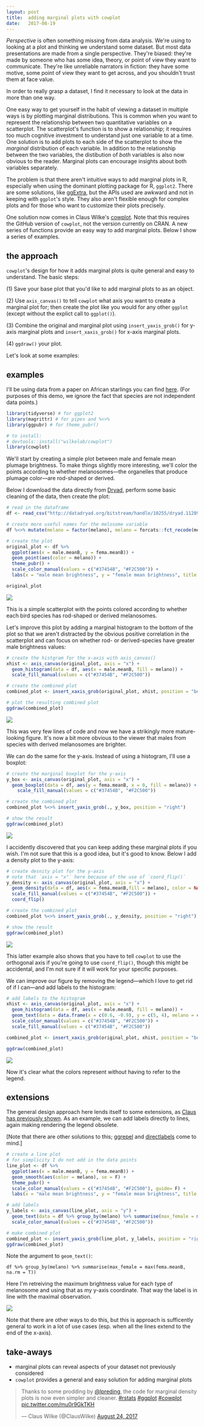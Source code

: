 ```yaml
---
layout: post
title:  adding marginal plots with cowplot
date:   2017-08-19
---
```




_Perspective_ is often something missing from data analysis. We're using to looking at a plot and thinking we understand some dataset. But most data presentations are made from a single perspective. They're biased: they're made by someone who has some idea, theory, or point of view they want to communicate. They're like unreliable narrators in fiction: they have some motive, some point of view they want to get across, and you shouldn't trust them at face value. 

In order to really grasp a dataset, I find it necessary to look at the data in more than one way.

One easy way to get yourself in the habit of viewing a dataset in multiple ways is by plotting marginal distributions. This is common when you want to represent the relationship between two quantitative variables on a scatterplot. The scatterplot's function is to show a relationship; it requires too much cognitive investment to understand just one variable to at a time. One solution is to add plots to each side of the scatterplot to show the _marginal_ distribution of each variable. In addition to the relationship between the two variables, the distibution of _both_ variables is also now obvious to the reader. Marginal plots can encourage insights about both variables separately. 

The problem is that there aren't intuitive ways to add marginal plots in R, especially when using the dominant plotting package for R, `ggplot2`. There are some solutions, like [ggExtra](https://github.com/daattali/ggExtra), but the APIs used are awkward and not in keeping with `ggplot`'s style. They also aren't flexible enough for complex plots and for those who want to customize their plots precisely.

One solution now comes in Claus Wilke's [cowplot](https://github.com/wilkelab/cowplot). Note that this requires the GitHub version of `cowplot`, not the version currently on CRAN. A new series of functions provide an easy way to add marginal plots. Below I show a series of examples.



## the approach

`cowplot`'s design for how it adds marginal plots is quite general and easy to understand. The basic steps:

(1) Save your base plot that you'd like to add marginal plots to as an object.

(2) Use `axis_canvas()` to tell `cowplot` what axis you want to create a marginal plot for; then create the plot like you would for any other `ggplot` (except without the explict call to `ggplot()`). 

(3) Combine the original and marginal plot using `insert_yaxis_grob()` for y-axis marginal plots and `insert_xaxis_grob()` for x-axis marginal plots. 

(4) `ggdraw()` your plot. 



Let's look at some examples:



## examples 

I'll be using data from a paper on African starlings you can find [here](http://onlinelibrary.wiley.com/doi/10.1111/evo.12912/full). (For purposes of this demo, we ignore the fact that species are not independent data points.)

```R
library(tidyverse) # for ggplot2
library(magrittr) # for pipes and %<>%
library(ggpubr) # for theme_pubr()

# to install:
# devtools::install("wilkelab/cowplot")
library(cowplot)
```

We'll start by creating a simple plot between male and female mean plumage brightness. To make things slightly more interesting, we'll color the points according to whether melanosomes—the organelles that produce plumage color—are rod-shaped or derived.

Below I download the data directly from [Dryad](http://datadryad.org/resource/doi:10.5061/dryad.jf0r0), perform some basic cleaning of the data, then create the plot:

```r
# read in the dataframe
df <- read_csv("http://datadryad.org/bitstream/handle/10255/dryad.112898/traitdata.csv?sequence=1")

# create more useful names for the melosome variable
df %<>% mutate(melano = factor(melano), melano = forcats::fct_recode(melano, "derived" = "1", "rod-\nshaped" = "0"))

# create the plot
original_plot <- df %>% 
  ggplot(aes(x = male.meanB, y = fema.meanB)) + 
  geom_point(aes(color = melano)) +
  theme_pubr() +
  scale_color_manual(values = c("#37454B", "#F2C500")) +
  labs(x = "male mean brightness", y = "female mean brightness", title = "relationship between male\nand female brightness", subtitle = "DOI: http://dx.doi.org/10.5061/dryad.jf0r0")

original_plot
```

![]({{site.baseurl}}/images/post6/1.jpg)

This is a simple scatterplot with the points colored according to whether each bird species has rod-shaped or derived melanosomes.

Let's improve this plot by adding a marginal histogram to the bottom of the plot so that we aren't distracted by the obvious positive correlation in the scatterplot and can focus on whether rod- or derived-species have greater male brightness values:



```R
# create the histgram for the x-axis with axis_canvas()
xhist <- axis_canvas(original_plot, axis = "x") +
  geom_histogram(data = df, aes(x = male.meanB, fill = melano)) +
  scale_fill_manual(values = c("#37454B", "#F2C500")) 

# create the combined plot
combined_plot <- insert_xaxis_grob(original_plot, xhist, position = "bottom")

# plot the resulting combined plot
ggdraw(combined_plot)
```

![]({{site.baseurl}}/images/post6/2.jpg)

This was very few lines of code and now we have a strikingly more mature-looking figure. It's now a bit more obvious to the viewer that males from species with derived melanosomes are brighter.

We can do the same for the y-axis. Instead of using a histogram, I'll use a boxplot:

```R
# create the marginal boxplot for the y-axis
y_box <- axis_canvas(original_plot, axis = "x") +
  geom_boxplot(data = df, aes(y = fema.meanB, x = 0, fill = melano)) +
	scale_fill_manual(values = c("#37454B", "#F2C500"))

# create the combined plot
combined_plot %<>% insert_yaxis_grob(., y_box, position = "right")

# show the result
ggdraw(combined_plot)
```

![]({{site.baseurl}}/images/post6/3.jpg)

I accidently discovered that you can keep adding these marginal plots if you wish. I'm not sure that this is a good idea, but it's good to know. Below I add a density plot to the y-axis:

```R
# create desnity plot for the y-axis
# note that `axis = "x"` here because of the use of `coord_flip()`
y_density <- axis_canvas(original_plot, axis = "x") +
  geom_density(data = df, aes(x = fema.meanB,fill = melano), color = NA, alpha = 0.5) +
  scale_fill_manual(values = c("#37454B", "#F2C500")) +
  coord_flip()

# create the combined plot
combined_plot %<>% insert_yaxis_grob(., y_density, position = "right")

# show the result
ggdraw(combined_plot)
```

![]({{site.baseurl}}/images/post6/4.jpg)

This latter example also shows that you have to tell `cowplot` to use the orthogonal axis if you're going to use `coord_flip()`, though this might be accidental, and I'm not sure if it will work for your specific purposes.

We can improve our figure by removing the legend—which I love to get rid of if I can—and add labels to the histogram:

```R
# add labels to the histogram
xhist <- axis_canvas(original_plot, axis = "x") +
  geom_histogram(data = df, aes(x = male.meanB, fill = melano)) +
  geom_text(data = data.frame(x = c(0.6, -0.9), y = c(5, 4), melano = c("rod-\nshaped", "derived")), aes(x = x, y = y, label = melano, color = melano), size = 4) +
  scale_color_manual(values = c("#37454B", "#F2C500")) +
  scale_fill_manual(values = c("#37454B", "#F2C500"))

combined_plot <- insert_xaxis_grob(original_plot, xhist, position = "bottom")

ggdraw(combined_plot)
```

![]({{site.baseurl}}/images/post6/5.jpg)

Now it's clear what the colors represent without having to refer to the legend.

## extensions

The general design approach here lends itself to some extensions, as [Claus has previously shown](https://twitter.com/ClausWilke/status/894582092754960385). As an example, we can add labels directly to lines, again making rendering the legend obsolete. 

[Note that there are other solutions to this; [ggrepel](https://github.com/slowkow/ggrepel) and [directlabels](http://directlabels.r-forge.r-project.org) come to mind.]



```R
# create a line plot
# for simplicity I do not add in the data points
line_plot <- df %>% 
  ggplot(aes(x = male.meanB, y = fema.meanB)) + 
  geom_smooth(aes(color = melano), se = F) +
  theme_pubr() +
  scale_color_manual(values = c("#37454B", "#F2C500"), guide= F) +
  labs(x = "male mean brightness", y = "female mean brightness", title = "relationship between male\nand female brightness", subtitle = "DOI: http://dx.doi.org/10.5061/dryad.jf0r0")

# add labels
y_labels <- axis_canvas(line_plot, axis = "y") +
  geom_text(data = df %>% group_by(melano) %>% summarise(max_female = max(fema.meanB, na.rm = T)), aes(x = 0, y = max_female, color = melano, label = melano)) +
  scale_color_manual(values = c("#37454B", "#F2C500"))

# make combined plot
combined_plot <- insert_yaxis_grob(line_plot, y_labels, position = "right")
ggdraw(combined_plot)
```

Note the argument to `geom_text()`:

`df %>% group_by(melano) %>% summarise(max_female = max(fema.meanB, na.rm = T))`

Here I'm retreiving the maximum brightness value for each type of melanosome and using that as my y-axis coordinate. That way the label is in line with the maximal observation. 

![]({{site.baseurl}}/images/post6/6.jpg)

Note that there are other ways to do this, but this is approach is sufficently general to work in a lot of use cases (esp. when all the lines extend to the end of the x-axis). 



## take-aways

- marginal plots can reveal aspects of your dataset not previously considered
- `cowplot` provides a general and easy solution for adding marginal plots



<blockquote class="twitter-tweet" data-lang="en"><p lang="en" dir="ltr">Thanks to some prodding by <a href="https://twitter.com/lpreding">@lpreding</a>, the code for marginal density plots is now even simpler and cleaner. <a href="https://twitter.com/hashtag/rstats?src=hash">#rstats</a> <a href="https://twitter.com/hashtag/ggplot?src=hash">#ggplot</a> <a href="https://twitter.com/hashtag/cowplot?src=hash">#cowplot</a> <a href="https://t.co/mu0r9GkTKH">pic.twitter.com/mu0r9GkTKH</a></p>&mdash; Claus Wilke (@ClausWilke) <a href="https://twitter.com/ClausWilke/status/900776341494276096">August 24, 2017</a></blockquote>
<script async src="//platform.twitter.com/widgets.js" charset="utf-8"></script>

